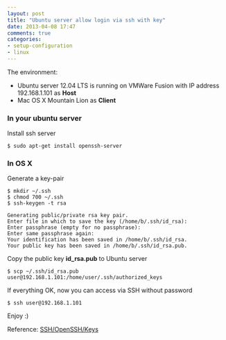 ```yaml
---
layout: post
title: "Ubuntu server allow login via ssh with key"
date: 2013-04-08 17:47
comments: true
categories: 
- setup-configuration
- linux
---
```


The environment:

* Ubuntu server 12.04 LTS is running on VMWare Fusion with IP address 192.168.1.101 as **Host**
* Mac OS X Mountain Lion as **Client**

### In your ubuntu server
Install ssh server
```
$ sudo apt-get install openssh-server
```

### In OS X
Generate a key-pair
```
$ mkdir ~/.ssh
$ chmod 700 ~/.ssh
$ ssh-keygen -t rsa

Generating public/private rsa key pair.
Enter file in which to save the key (/home/b/.ssh/id_rsa):
Enter passphrase (empty for no passphrase):
Enter same passphrase again:
Your identification has been saved in /home/b/.ssh/id_rsa.
Your public key has been saved in /home/b/.ssh/id_rsa.pub.
```

Copy the public key **id_rsa.pub** to Ubuntu server
```
$ scp ~/.ssh/id_rsa.pub user@192.168.1.101:/home/user/.ssh/authorized_keys
```

If everything OK, now you can access via SSH without password
```
$ ssh user@192.168.1.101
```

Enjoy :)

Reference: [SSH/OpenSSH/Keys](https://help.ubuntu.com/community/SSH/OpenSSH/Keys)
